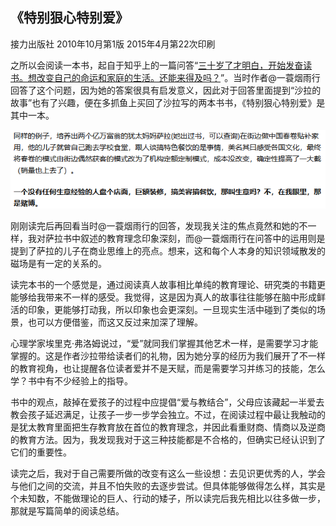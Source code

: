 ## 《特别狠心特别爱》

接力出版社 2010年10月第1版 2015年4月第22次印刷

之所以会阅读一本书，起自于知乎上的一篇问答“[三十岁了才明白，开始发奋读书。想改变自己的命运和家庭的生活。还能来得及吗？](https://www.zhihu.com/question/359652140/answer/2144947563)”。当时作者@一蓑烟雨行回答了这个问题，因为她的答案很具有启发意义，因此对于回答里面提到“沙拉的故事”也有了兴趣，便在多抓鱼上买回了沙拉写的两本书书，《特别狠心特别爱》是其中一本。

![](./quote.png)

刚刚读完后再回看当时@一蓑烟雨行的回答，发现我关注的焦点竟然和她的不一样，我对萨拉书中叙述的教育理念印象深刻，而@一蓑烟雨行在问答中的运用则是提到了萨拉的儿子在商业思维上的亮点。想来，这和每个人本身的知识领域散发的磁场是有一定的关系的。

读完本书的一个感觉是，通过阅读真人故事相比单纯的教育理论、研究类的书籍更能够给我带来不一样的感受。我觉得，这是因为真人的故事往往能够在脑中形成鲜活的印象，更能够打动我，所以印象也会更深刻。一旦现实生活中碰到了类似的场景，也可以方便借鉴，而这又反过来加深了理解。

心理学家埃里克·弗洛姆说过，“爱”就同我们掌握其他艺术一样，是需要学习才能掌握的。这是作者沙拉带给读者们的礼物，因为她分享的经历为我们展开了不一样的教育视角，也让提醒各位读者爱并不是天赋，而是需要学习并练习的技能，怎么学？书中有不少经验上的指导。

书中的观点，敲掉在爱孩子的过程中应提倡“爱与教结合”，父母应该藏起一半爱去教会孩子延迟满足，让孩子一步一步学会独立。不过，在阅读过程中最让我触动的是犹太教育里面把生存教育放在首位的教育理念，并因此看重财商、情商以及逆商的教育方法。因为，我发现我对于这三种技能都是不合格的，但确实已经认识到了它们的重要性。

读完之后，我对于自己需要所做的改变有这么一些设想：去见识更优秀的人，学会与他们之间的交流，并且不怕失败的去逐步尝试。但具体能够做得怎么样，其实是个未知数，不能做理论的巨人、行动的矮子，所以读完后我先相比以往多做一步，那就是写篇简单的阅读总结。
